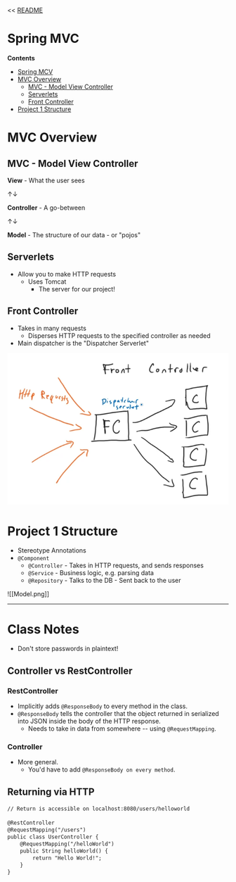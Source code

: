 << [README](./README.md)

# Spring MVC

**Contents**
- [Spring MCV](#spring-mvc)
- [MVC Overview](#mvc-overview)
  - [MVC - Model View Controller](#mvc---model-view-controller)
  - [Serverlets](#serverlets)
  - [Front Controller](#front-controller)
- [Project 1 Structure](#project-1-structure)

# MVC Overview

## MVC - Model View Controller

**View** - What the user sees

↑↓

**Controller** - A go-between

↑↓

**Model** - The structure of our data - or "pojos"

## Serverlets

 - Allow you to make HTTP requests
   - Uses Tomcat
     - The server for our project!

## Front Controller

 - Takes in many requests
   - Disperses HTTP requests to the specified controller as needed
 - Main dispatcher is the "Dispatcher Serverlet"

![alt text](<Images/Front Controller.png>)

# Project 1 Structure
 - Stereotype Annotations
 - `@Component`
   - `@Controller` - Takes in HTTP requests, and sends responses
   - `@Service` - Business logic, e.g. parsing data
   - `@Repository` - Talks to the DB - Sent back to the user

![[Model.png]]

---

# Class Notes

 - Don't store passwords in plaintext!

## Controller vs RestController

### RestController
 - Implicitly adds `@ResponseBody` to every method in the class.
 - `@ResponseBody` tells the controller that the object returned in serialized into JSON inside the body of the HTTP response.
	 - Needs to take in data from somewhere -- using `@RequestMapping`.

### Controller
 - More general.
	 - You'd have to add `@ResponseBody on every method`.


## Returning via HTTP
```
// Return is accessible on localhost:8080/users/helloworld

@RestController
@RequestMapping("/users")
public class UserController {
    @RequestMapping("/helloWorld")
    public String helloWorld() {
        return "Hello World!";
    }
}
```

